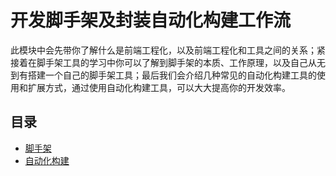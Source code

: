# 开发脚手架及封装自动化构建工作流

此模块中会先带你了解什么是前端工程化，以及前端工程化和工具之间的关系；紧接着在脚手架工具的学习中你可以了解到脚手架的本质、工作原理，以及自己从无到有搭建一个自己的脚手架工具；最后我们会介绍几种常见的自动化构建工具的使用和扩展方式，通过使用自动化构建工具，可以大大提高你的开发效率。

## 目录

- [脚手架](w-001-cli)
- [自动化构建](w-002-auto-build)
